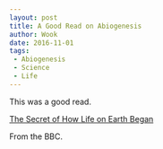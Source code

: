 ```yaml
---
layout: post
title: A Good Read on Abiogenesis
author: Wook
date: 2016-11-01
tags: 
 - Abiogenesis
 - Science
 - Life
---
```


This was a good read.

[The Secret of How Life on Earth Began](http://www.bbc.com/earth/story/20161026-the-secret-of-how-life-on-earth-began)

From the BBC.
